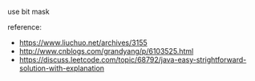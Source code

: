use bit mask

reference:

* https://www.liuchuo.net/archives/3155
* http://www.cnblogs.com/grandyang/p/6103525.html
* https://discuss.leetcode.com/topic/68792/java-easy-strightforward-solution-with-explanation

